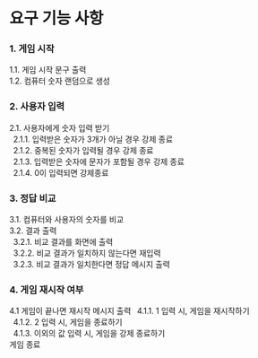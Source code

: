 # 요구 기능 사항
### 1. 게임 시작

1.1. 게임 시작 문구 출력  
1.2. 컴퓨터 숫자 랜덤으로 생성  

### 2. 사용자 입력
2.1. 사용자에게 숫자 입력 받기  
&ensp;2.1.1. 입력받은 숫자가 3개가 아닐 경우 강제 종료  
&ensp;2.1.2. 중복된 숫자가 입력될 경우 강제 종료  
&ensp;2.1.3. 입력받은 숫자에 문자가 포함될 경우 강제 종료  
&ensp;2.1.4. 0이 입력되면 강제종료


### 3. 정답 비교 

3.1. 컴퓨터와 사용자의 숫자를 비교   
3.2. 결과 출력  
&ensp;3.2.1. 비교 결과를 화면에 출력  
&ensp;3.2.2. 비교 결과가 일치하지 않는다면 재입력  
&ensp;3.2.3. 비교 결과가 일치한다면 정답 메시지 출력  

### 4. 게임 재시작 여부
4.1 게임이 끝나면 재시작 메시지 출력
&ensp;4.1.1. 1 입력 시, 게임을 재시작하기  
&ensp;4.1.2. 2 입력 시, 게임을 종료하기  
&ensp;4.1.3. 이외의 값 입력 시, 게임을 강제 종료하기  
게임 종료